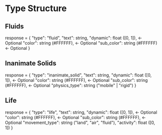 # Type Structure

## Fluids

response = {
    "type": "fluid",
    "text": string,
    "dynamic": float ([0, 1]), <- Optional
    "color": string (#FFFFFF), <- Optional
    "sub_color": string (#FFFFFF) <- Optional
}

## Inanimate Solids

response = {
    "type": "inanimate_solid",
    "text": string,
    "dynamic": float ([0, 1]), <- Optional
    "color": string (#FFFFFF), <- Optional
    "sub_color": string (#FFFFFF), <- Optional
    "physics_type": string ("mobile" | "rigid")
}

## Life

response = {
    "type": "life",
    "text": string,
    "dynamic": float ([0, 1]), <- Optional
    "color": string (#FFFFFF), <- Optional
    "sub_color": string (#FFFFFF), <- Optional
    "movement_type": string ("land", "air", "fluid"),
    "activity": float ([0, 1])
}
